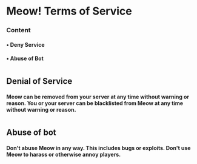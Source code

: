 # Meow! Terms of Service 

### Content
#### • Deny Service
#### • Abuse of Bot

#

## Denial of Service 
#### Meow can be removed from your server at any time without warning or reason. You or your server can be blacklisted from Meow at any time without warning or reason. 

# 

## Abuse of bot 
#### Don't abuse Meow in any way. This includes bugs or exploits. Don't use Meow to harass or otherwise annoy players. 